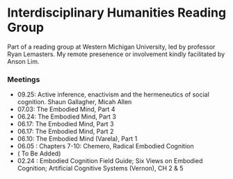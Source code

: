 # Interdisciplinary Humanities Reading Group
Part of a reading group at Western Michigan University, led by professor Ryan Lemasters. My remote presenence or involvement kindly facilitated by Anson Lim.


### Meetings
- 09.25: Active inference, enactivism and the hermeneutics of social cognition. Shaun Gallagher, Micah Allen
- 07.03: The Embodied Mind, Part 4
- 06.24: The Embodied Mind, Part 3
- 06.17: The Embodied Mind, Part 3
- 06.17: The Embodied Mind, Part 2
- 06.10: The Embodied Mind (Varela), Part 1
- 06.05 : Chapters 7-10: Chemero, Radical Embodied Cognition
- ( To Be Added)
- 02.24 : Embodied Cognition Field Guide; Six Views on Embodied Cognition; Artificial Cognitive Systems (Vernon), CH 2 & 5
